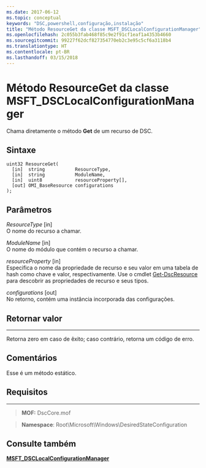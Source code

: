 ```yaml
---
ms.date: 2017-06-12
ms.topic: conceptual
keywords: "DSC,powershell,configuração,instalação"
title: "Método ResourceGet da classe MSFT_DSCLocalConfigurationManager"
ms.openlocfilehash: 2c055b3fab468f85c9e2f91cf1eaf1a4353b4660
ms.sourcegitcommit: 99227f62dcf827354770eb2c3e95c5cf6a3118b4
ms.translationtype: HT
ms.contentlocale: pt-BR
ms.lasthandoff: 03/15/2018
---
```

# <a name="resourceget-method-of-the-msftdsclocalconfigurationmanager-class"></a>Método ResourceGet da classe MSFT_DSCLocalConfigurationManager

Chama diretamente o método **Get** de um recurso de DSC.

<a name="syntax"></a>Sintaxe
------

```mof
uint32 ResourceGet(
  [in]  string           ResourceType,
  [in]  string           ModuleName,
  [in]  uint8            resourceProperty[],
  [out] OMI_BaseResource configurations
);
```

<a name="parameters"></a>Parâmetros
----------

*ResourceType* \[in\]  
O nome do recurso a chamar.

*ModuleName* \[in\]  
O nome do módulo que contém o recurso a chamar.

*resourceProperty* \[in\]  
Especifica o nome da propriedade de recurso e seu valor em uma tabela de hash como chave e valor, respectivamente. Use o cmdlet [Get-DscResource](https://technet.microsoft.com/library/dn521625.aspx) para descobrir as propriedades de recurso e seus tipos.

*configurations* \[out\]  
No retorno, contém uma instância incorporada das configurações.

## <a name="return-value"></a>Retornar valor
------------

Retorna zero em caso de êxito; caso contrário, retorna um código de erro.

## <a name="remarks"></a>Comentários

Esse é um método estático.

## <a name="requirements"></a>Requisitos
------------
>**MOF:** DscCore.mof

>**Namespace**: Root\Microsoft\Windows\DesiredStateConfiguration


## <a name="see-also"></a>Consulte também


[**MSFT_DSCLocalConfigurationManager**](msft-dsclocalconfigurationmanager.md)


 

 



